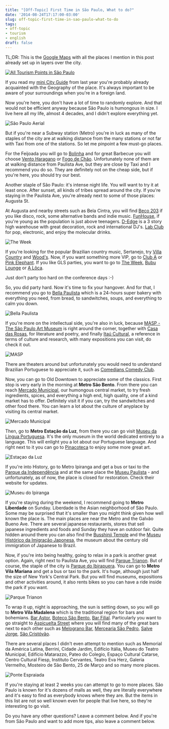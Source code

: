 ```yaml
---
title: "[Off-Topic] First Time in São Paulo, What to do?"
date: '2014-08-24T17:17:00-03:00'
slug: off-topic-first-time-in-sao-paulo-what-to-do
tags:
- off-topic
- tourism
- english
draft: false
---
```


TL;DR: This is the [Google Maps](https://mapsengine.google.com/map/edit?mid=zj-5LpXYiU9E.kMqnmBcUVCvY) with all the places I mention in this post already set up in layers over the city.

[![All Tourism Points in São Paulo](https://akitaonrails.s3.amazonaws.com/assets/image_asset/image/468/Screen_Shot_2014-08-24_at_18.28.09.png)](https://mapsengine.google.com/map/edit?mid=zj-5LpXYiU9E.kMqnmBcUVCvY)

If you read my [mini City Guide](http://www.akitaonrails.com/2013/08/15/rubyconf-brasil-2013-your-first-time-in-sao-paulo-brazil) from last year you're probably already acquainted with the Geography of the place. It's always important to be aware of your surroundings when you're in a foreign land.

Now you're here, you don't have a lot of time to randomly explore. And that would not be efficient anyway because São Paulo is humongous in size. I live here all my life, almost 4 decades, and I didn't explore everything yet.

![São Paulo Aerial](https://akitaonrails.s3.amazonaws.com/assets/image_asset/image/467/VISTA-AEREA-SP-foto-de-MARCOS-HIRAKAWA-Embarque-na-Viagem.jpg)

But if you're near a Subway station (Metro) you're in luck as many of the staples of the city are at walking distance from the many stations or not far with Taxi from one of the stations. So let me pinpoint a few must-go places.

For the Feijoada you will go to [Bolinha](http://www.bolinha.com.br/) and for great Barbecue you will choose [Vento Haragano](http://www.ventoharagano.com.br/) or [Fogo de Chão](http://www.fogodechao.com/). Unfortunately none of them are at walking distance from Paulista Ave, but they are close by Taxi and I recommend you do so. They are definitely not on the cheap side, but if you're here, you should try our best.

Another staple of São Paulo: it's intense night life. You will want to try it at least once. After sunset, all kinds of tribes spread around the city. If you're staying in the Paulista Ave, you're already next to some of those places: Augusta St.

At Augusta and nearby streets such as Bela Cintra, you will find [Beco 203](http://www.beco203.com.br/) if you like disco, rock, some alternative bands and indie music. [FunHouse](http://funhouse.com.br/), if you're young as the population is just above teenagers. [D-Edge](http://www.d-edge.com.br/) is a 3 story high warehouse with great decoration, rock and international DJ's. [Lab Club](http://www.labclub.com.br/) for pop, electronic, and enjoy the molecular drinks.

![The Week](https://akitaonrails.s3.amazonaws.com/assets/image_asset/image/466/theweek.jpg)

If you're looking for the popular Brazilian country music, Sertanejo, try [Villa Country](http://www.villacountry.com.br/villa/) and [Wood's](http://www.woodsbar.com.br/saopaulo/home). Now, if you want something more VIP, go to [Club A](http://www.brasiltrance.com.br/home.asp) or [Pink Elephant](https://plus.google.com/118069917694218278367/about?gl=br&hl=en). If you like GLS parties, you want to go to [The Week](http://www.theweek.com.br/), [Bubu Lounge](http://www.bubulounge.com.br/) or [A Lôca](http://aloca.com.br/blog/).

Just don't party too hard on the conference days :-)

So, you did party hard. Now it's time to fix your hangover. And for that, I recommend you go to [Bella Paulista](http://www.bellapaulista.com/) which is a 24-hours super bakery with everything you need, from bread, to sandwitches, soups, and everything to calm you down.

![Bella Paulista](https://akitaonrails.s3.amazonaws.com/assets/image_asset/image/459/462061_3700729435480_1192746863_33596730_658820397_o.jpg)

If you're more on the intellectual side, you're also in luck, because [MASP - The São Paulo Art Museum](http://masp.art.br/masp2010/) is right around the corner, together with [Casa das Rosas](http://www.casadasrosas.org.br/), for literature and poetry, and finally [Itaú Cultural](http://novo.itaucultural.org.br/), a reference in terms of culture and research, with many expositions you can visit, do check it out.

![MASP](https://akitaonrails.s3.amazonaws.com/assets/image_asset/image/461/DSC05269_2048x1536.jpg)

There are theaters around but unfortunately you would need to understand Brazilian Portuguese to appreciate it, such as [Comedians Comedy Club](http://www.comedians.com.br/).

Now, you can go to Old Downtown to appreciate some of the classics. First stop is very early in the morning at **Metro São Bento**. From there you can reach [Mercado Municipal](http://www.oportaldomercadao.com.br/), our humongous central market, to try fresh ingredients, spices, and everything a high end, high quality, one of a kind market has to offer. Definitely visit it if you can, try the sandwitches and other food there. You can learn a lot about the culture of anyplace by visiting its central market.

![Mercado Municipal](https://akitaonrails.s3.amazonaws.com/assets/image_asset/image/460/6680763851_9ac92c0b76_b.jpg)

Then, go to **Metro Estação da Luz**, from there you can go visit [Museu da Língua Portuguesa](http://www.museudalinguaportuguesa.org.br/info_ingles.php). It's the only museum in the world dedicated entirely to a language. This will enlight you a lot about our Portuguese language. And right next to it you can go to [Pinacoteca](https://foursquare.com/v/pinacoteca-do-estado-de-s%C3%A3o-paulo/4b0588c7f964a520e8d922e3) to enjoy some more great art.

![Estaçao da Luz](https://akitaonrails.s3.amazonaws.com/assets/image_asset/image/465/pontos-turisticos-mais-visitados-em-sao-paulo-4.jpg)

If you're into History, go to Metro Ipiranga and get a bus or taxi to the [Parque da Independência](http://www.prefeitura.sp.gov.br/cidade/secretarias/meio_ambiente/parques/regiao_sul/index.php?p=5747) and at the same place the [Museu Paulista](http://www.mp.usp.br/presentation) - and unfortunately, as of now, the place is closed for restoration. Check their website for updates.

![Museu do Ipiranga](https://akitaonrails.s3.amazonaws.com/assets/image_asset/image/463/museu.jpg)

If you're staying during the weekend, I recommend going to **Metro Liberdade** on Sunday. Liberdade is the Asian neighborhood of São Paulo. Some may be surprised that it's smaller than you might think given how well known the place is. The main places are near the Metro and the Galvão Bueno Ave. There are several japanese restaurants, stores that sell japanese ingredients and foods and Sunday they have an outdoor fair. Quite hidden around there you can also find the [Busshinji Temple](http://www.sotozen.org.br/templo.php) and the [Museu Histórico da Imigração Japonesa](http://www.museubunkyo.org.br/), the museum about the century old immigration of Japanese to Brazil.

Now, if you're into being healthy, going to relax in a park is another great option. Again, right next to Paulista Ave, you will find [Parque Trianon](https://plus.google.com/100573972023720439815/about?gl=br&hl=en). But of course, the staple of the city is [Parque do Ibirapuera](http://www.prefeitura.sp.gov.br/cidade/secretarias/meio_ambiente/parques/regiao_sul/index.php?p=14062). You can go to **Metro Vila Mariana** and get a bus or taxi to the park. It's huge, although just half the size of New York's Central Park. But you will find museums, expositions and other activities around, it also rents bikes so you can have a ride inside the park if you want.

![Parque Trianon](https://akitaonrails.s3.amazonaws.com/assets/image_asset/image/462/IMG_5283.JPG)

To wrap it up, night is approaching, the sun is setting down, so you will go to **Metro Vila Madalena** which is the traditional region for bars and bohemians. [Bar Astor](http://www.barastor.com.br/), [Boteco São Bento](http://botecosaobento.com.br/sb/maim.html), [Bar Filial](http://www.barfilial.com.br/). Particularly you want to go straight to [Aspicuelta Street](http://goo.gl/maps/mI3Kq) where you will find many of the great bars next to each other such as [Melograno Bar](http://www.melograno.com.br/), [Mercearia São Pedro](https://foursquare.com/v/mercearia-s%C3%A3o-pedro/4b18539cf964a520eed023e3), [Salve Jorge](http://barsalvejorge.com.br/), [São Cristóvão](https://www.facebook.com/saocristovao.bar).

There are several places I didn't even attempt to mention such as Memorial da América Latina, Berrini, Cidade Jardim, Edifício Itália, Museu do Teatro Municipal, Edifício Matarazzo, Pateo do Colegio, Espaço Cultural Catarse, Centro Cultural Fiesp, Instituto Cervantes, Teatro Eva Herz, Galeria Vermelho, Mosteiro de São Bento, 25 de Março and so many more places.

![Ponte Espraiada](https://akitaonrails.s3.amazonaws.com/assets/image_asset/image/464/Ponte_estaiada_Octavio_Frias_-_Sao_Paulo.jpg)

If you're staying at least 2 weeks you can attempt to go to more places. São Paulo is known for it's dozens of malls as well, they are literally everywhere and it's easy to find as everybody knows where they are. But the items in this list are not so well known even for people that live here, so they're interesting to go visit.

Do you have any other questions? Leave a comment below. And if you're from São Paulo and want to add more tips, also leave a comment below.
